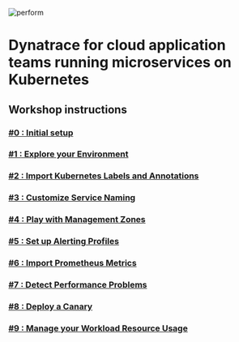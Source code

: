 ![perform](https://dt-cdn.net/images/performlogonav-260-8d9107d113.png)

# Dynatrace for cloud application teams running microservices on Kubernetes

## Workshop instructions

### [#0 : Initial setup](00_Setup/README.md)
### [#1 : Explore your Environment](01_Explore_Your_Environment/README.md)
### [#2 : Import Kubernetes Labels and Annotations](02_Import_k8s_labels_annotations/README.md)
### [#3 : Customize Service Naming](03_Customize_Service_naming/README.md)
### [#4 : Play with Management Zones](04_Play_with_Management_Zones/README.md)
### [#5 : Set up Alerting Profiles](05_Set_up_Alerting_Profiles/README.md)
### [#6 : Import Prometheus Metrics](06_Import_Prometheus_Metrics/README.md)
### [#7 : Detect Performance Problems](07_Detect_Problems/README.md)
### [#8 : Deploy a Canary](08_Deploy_a_Canary/README.md)
### [#9 : Manage your Workload Resource Usage](09_Manage_Workload_Resource_Usage/README.md)



